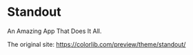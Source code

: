 # Standout
An Amazing App That Does It All.

The original site: https://colorlib.com/preview/theme/standout/


